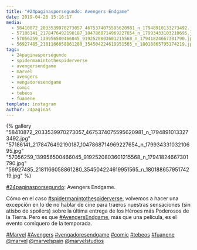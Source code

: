 ```yaml
---
title: "#24paginasporsegundo: Avengers Endgame"
date: 2019-04-26 15:16:17
media: 
  - 58410872_2033539970273057_4675374075595620981_n_17948910133273492.jpg
  - 57186141_2178476492190187_1047868714969227654_n_17993433103210695.jpg
  - 57056259_139956500466045_9192520803601215568_n_17941824667301790.jpg
  - 56927485_2181166058861280_354504224619951565_n_18018865795174219.jpg
tags: 
  - 24paginasporsegundo
  - spidermanintothespiderverse
  - avengersendgame
  - marvel
  - avengers
  - vengadoresendgame
  - comic
  - tebeos
  - fuanene
template: instagram
author: 24paginas
---
```


{% gallery "58410872_2033539970273057_4675374075595620981_n_17948910133273492.jpg" "57186141_2178476492190187_1047868714969227654_n_17993433103210695.jpg" "57056259_139956500466045_9192520803601215568_n_17941824667301790.jpg" "56927485_2181166058861280_354504224619951565_n_18018865795174219.jpg" %}

[#24paginasporsegundo](/etiquetas/24paginasporsegundo): Avengers Endgame.

Cómo en el caso [#spidermanintothespiderverse](/etiquetas/spidermanintothespiderverse), volvemos a hacer una excepción en lo de no hablar de cine para traeros nuestras sensaciones (sin atisbo de spoilers) sobre la última entrega de los Héroes más Poderosos de la Tierra. Pero es que [#AvengersEndgame](/etiquetas/avengersendgame), más que una película, es el evento comiquero de la temporada.

[#Marvel](/etiquetas/marvel) [#Avengers](/etiquetas/avengers) [#vengadoresendgame](/etiquetas/vengadoresendgame) [#comic](/etiquetas/comic) [#tebeos](/etiquetas/tebeos) [#fuanene](/etiquetas/fuanene) [@marvel](https://instagram.com/marvel) [@marvelspain](https://instagram.com/marvelspain) [@marvelstudios](https://instagram.com/marvelstudios)
